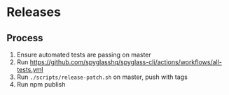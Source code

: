 # Releases

## Process

1. Ensure automated tests are passing on master
2. Run https://github.com/spyglasshq/spyglass-cli/actions/workflows/all-tests.yml
3. Run `./scripts/release-patch.sh` on master, push with tags
4. Run npm publish
